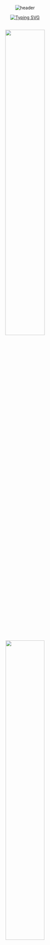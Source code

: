 <div align=center>


![header](https://capsule-render.vercel.app/api?type=waving&height=240&section=header&text=Welcome!%20I'm%20Jun&fontSize=50&animation=fadeIn&fontAlignY=38&descAlignY=51&descAlign=62&theme=tokyonight)


[![Typing SVG](https://readme-typing-svg.demolab.com?font=Fira+Code&duration=3000&pause=1000&color=628FD9&center=true&width=500&height=70&lines=A+ship+in+harbor+is+safe%2C;but+that+is+not+what+ships+are+built+for.;-+John+A.+Shedd)](https://git.io/typing-svg)

<br>
    
<a href="https://github.com/anuraghazra/github-readme-stats">
    <img width=50% src="https://github-readme-stats.vercel.app/api?username=won4885&hide_border=true&show_icons=true&theme=tokyonight" />
</a>
<a href="https://git.io/streak-stats">
    <img width=49.5% src="http://github-readme-streak-stats.herokuapp.com?user=won4885&hide_border=true&theme=tokyonight" />
</a>
<a href="https://github.com/ashutosh00710/github-readme-activity-graph">
<img width=99.8% src="https://activity-graph.herokuapp.com/graph?username=won4885&hide_border=true&theme=tokyo-night" />
</a>

<br><br><br><br><br>

<h2> Blog ⌥ </h2>

[![Jun's Algorithms](https://whal.eu/i/BpblJMqn)](https://won4885.github.io)

 <br>

<h2> Tech stack ⇪ </h2>

![Java](https://img.shields.io/badge/-Java-007ACC?style=for-the-badge&logo=Java&logoColor=white)
![Spring](https://img.shields.io/badge/-Spring-222222?style=for-the-badge&logo=Spring)
![HTML5](https://img.shields.io/badge/-HTML5-F05032?style=for-the-badge&logo=html5&logoColor=ffffff)
![CSS3](https://img.shields.io/badge/-CSS3-007ACC?style=for-the-badge&logo=css3)
![JavaScript](https://img.shields.io/badge/-JavaScript-%23F7DF1C?style=for-the-badge&logo=javascript&logoColor=000000&labelColor=%23F7DF1C&color=%23FFCE5A)
![Git](https://img.shields.io/badge/-Git-F05032?style=for-the-badge&logo=git&logoColor=ffffff)

 </div>
